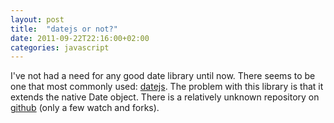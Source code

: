 ```yaml
---
layout: post
title:  "datejs or not?"
date: 2011-09-22T22:16:00+02:00
categories: javascript
---
```


I've not had a need for any good date library until now. There seems to be one that most commonly used: <a href="http://code.google.com/p/datejs/">datejs</a>. The problem with this library is that it extends the native Date object. There is a relatively unknown repository on <a href="https://github.com/datejs/Datejs">github</a> (only a few watch and forks).
<div style="clear: both;"></div>